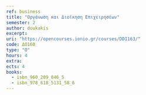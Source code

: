 ```yaml
---
ref: business
title: "Οργάνωση και Διοίκηση Επιχειρησέων"
semester: 2
author: doukakis
excerpt:
uri: "https://opencourses.ionio.gr/courses/DDI163/"
code: ΔΟ160
type: "Ο"
hours: 4
extra: 
ects: 4
books:
  - isbn_960_209_846_5
  - isbn_978_618_5131_58_6
---
```

